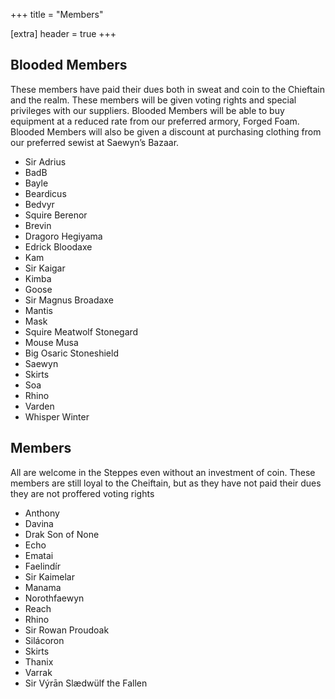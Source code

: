 +++
title = "Members"

[extra]
header = true
+++

## Blooded Members

These members have paid their dues both in sweat and coin to the Chieftain and the realm. These members will be given voting rights and special privileges with our suppliers. Blooded Members will be able to buy equipment at a reduced rate from our preferred armory, Forged Foam. Blooded Members will also be given a discount at purchasing clothing from our preferred sewist at Saewyn’s Bazaar.

* Sir Adrius
* BadB
* Bayle
* Beardicus
* Bedvyr
* Squire Berenor
* Brevin
* Dragoro Hegiyama
* Edrick Bloodaxe
* Kam
* Sir Kaigar
* Kimba
* Goose
* Sir Magnus Broadaxe
* Mantis
* Mask
* Squire Meatwolf Stonegard
* Mouse Musa
* Big Osaric Stoneshield
* Saewyn
* Skirts
* Soa
* Rhino
* Varden
* Whisper Winter

## Members

All are welcome in the Steppes even without an investment of coin. These members are still loyal to the Cheiftain, but as they have not paid their dues they are not proffered voting rights

* Anthony
* Davina
* Drak Son of None
* Echo
* Ematai
* Faelindír
* Sir Kaimelar
* Manama
* Norothfaewyn
* Reach
* Rhino
* Sir Rowan Proudoak
* Silácoron
* Skirts
* Thanix
* Varrak
* Sir Výrān Slædwülf the Fallen